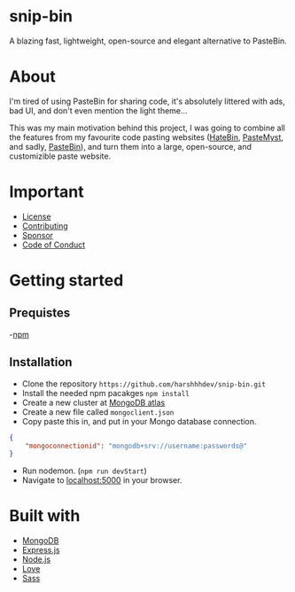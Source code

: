 # snip-bin

A blazing fast, lightweight, open-source and elegant alternative to PasteBin.

# About

I'm tired of using PasteBin for sharing code, it's absolutely littered with ads, bad UI, and don't even mention the light theme...

This was my main motivation behind this project, I was going to combine all the features from my favourite code pasting websites ([HateBin], [PasteMyst], and sadly, [PasteBin]), and turn them into a large, open-source, and customizible paste website.

# Important

- [License]
- [Contributing]
- [Sponsor]
- [Code of Conduct]

# Getting started

## Prequistes
  -[npm]
  
## Installation

  - Clone the repository `https://github.com/harshhhdev/snip-bin.git`
  - Install the needed npm pacakges `npm install`
  - Create a new cluster at [MongoDB atlas]
  - Create a new file called `mongoclient.json`
  - Copy paste this in, and put in your Mongo database connection.

```json
{
	"mongoconnectionid": "mongodb+srv://username:passwords@"
}
```
  - Run nodemon. (`npm run devStart`)
  - Navigate to [localhost:5000] in your browser.

# Built with

 - [MongoDB]
 - [Express.js]
 - [Node.js]
 - [Love]
 - [Sass]
 

[hatebin]: https://hatebin.com/
[pastemyst]: https://paste.myst.rs/
[pastebin]: https://pastebin.com/
[license]: https://opensource.org/licenses/MIT
[contributing]: https://github.com/harshhhdev/snip-bin/blob/main/CONTRIBUTING.md
[sponsor]: https://www.patreon.com/harshdev
[code of conduct]: https://github.com/harshhhdev/snip-bin/blob/main/CODE_OF_CONDUCT.md
[npm]: https://www.npmjs.com/get-npm
[MongoDB atlas]: https://cloud.mongodb.com/
[localhost:5000]: http://localhost:5000/
[MongoDB]: https://mongodb.org/
[Express.js]: https://expressjs.com/
[Node.js]: https://nodejs.org/en/
[Love]: https://www.dictionary.com/browse/love
[Sass]: https://sass-lang.com/
